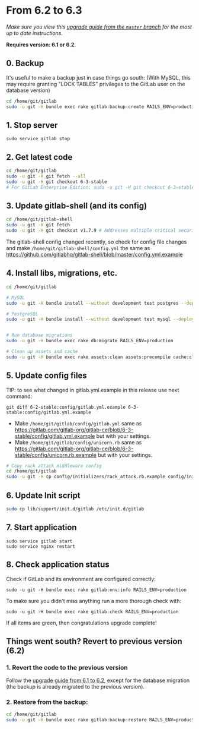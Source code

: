 # From 6.2 to 6.3
*Make sure you view this [upgrade guide from the `master` branch](../../../master/doc/update/6.2-to-6.3.md) for the most up to date instructions.*

**Requires version: 6.1 or 6.2.**

## 0. Backup

It's useful to make a backup just in case things go south: (With MySQL, this may require granting "LOCK TABLES" privileges to the GitLab user on the database version)

```bash
cd /home/git/gitlab
sudo -u git -H bundle exec rake gitlab:backup:create RAILS_ENV=production
```

## 1. Stop server

    sudo service gitlab stop

## 2. Get latest code

```bash
cd /home/git/gitlab
sudo -u git -H git fetch --all
sudo -u git -H git checkout 6-3-stable
# For GitLab Enterprise Edition: sudo -u git -H git checkout 6-3-stable-ee
```

## 3. Update gitlab-shell (and its config)

```bash
cd /home/git/gitlab-shell
sudo -u git -H git fetch
sudo -u git -H git checkout v1.7.9 # Addresses multiple critical security vulnerabilities
```

The gitlab-shell config changed recently, so check for config file changes and make `/home/git/gitlab-shell/config.yml` the same as <https://github.com/gitlabhq/gitlab-shell/blob/master/config.yml.example>

## 4. Install libs, migrations, etc.

```bash
cd /home/git/gitlab

# MySQL
sudo -u git -H bundle install --without development test postgres --deployment

# PostgreSQL
sudo -u git -H bundle install --without development test mysql --deployment


# Run database migrations
sudo -u git -H bundle exec rake db:migrate RAILS_ENV=production

# Clean up assets and cache
sudo -u git -H bundle exec rake assets:clean assets:precompile cache:clear RAILS_ENV=production
```

## 5. Update config files

TIP: to see what changed in gitlab.yml.example in this release use next command:

```
git diff 6-2-stable:config/gitlab.yml.example 6-3-stable:config/gitlab.yml.example
```

- Make `/home/git/gitlab/config/gitlab.yml` same as https://gitlab.com/gitlab-org/gitlab-ce/blob/6-3-stable/config/gitlab.yml.example but with your settings.
- Make `/home/git/gitlab/config/unicorn.rb` same as https://gitlab.com/gitlab-org/gitlab-ce/blob/6-3-stable/config/unicorn.rb.example but with your settings.

```bash
# Copy rack attack middleware config
cd /home/git/gitlab
sudo -u git -H cp config/initializers/rack_attack.rb.example config/initializers/rack_attack.rb
```

## 6. Update Init script

```bash
sudo cp lib/support/init.d/gitlab /etc/init.d/gitlab
```

## 7. Start application

    sudo service gitlab start
    sudo service nginx restart

## 8. Check application status

Check if GitLab and its environment are configured correctly:

    sudo -u git -H bundle exec rake gitlab:env:info RAILS_ENV=production

To make sure you didn't miss anything run a more thorough check with:

    sudo -u git -H bundle exec rake gitlab:check RAILS_ENV=production

If all items are green, then congratulations upgrade complete!

## Things went south? Revert to previous version (6.2)

### 1. Revert the code to the previous version

Follow the [upgrade guide from 6.1 to 6.2](6.1-to-6.2.md), except for the database migration (the backup is already migrated to the previous version).

### 2. Restore from the backup:

```bash
cd /home/git/gitlab
sudo -u git -H bundle exec rake gitlab:backup:restore RAILS_ENV=production
```
